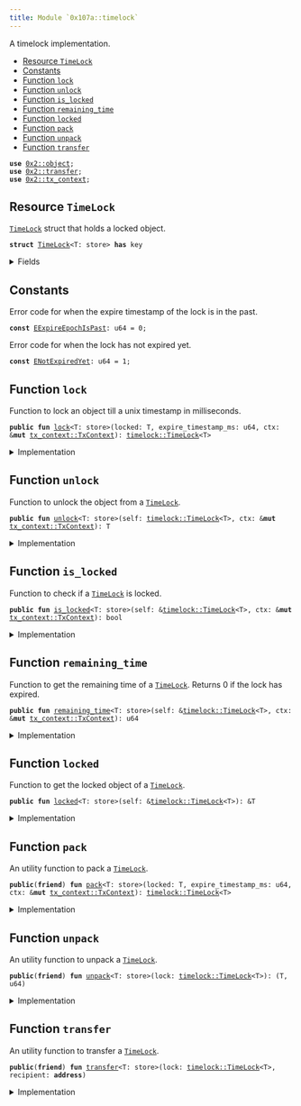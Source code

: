 ```yaml
---
title: Module `0x107a::timelock`
---
```


A timelock implementation.


-  [Resource `TimeLock`](#0x107a_timelock_TimeLock)
-  [Constants](#@Constants_0)
-  [Function `lock`](#0x107a_timelock_lock)
-  [Function `unlock`](#0x107a_timelock_unlock)
-  [Function `is_locked`](#0x107a_timelock_is_locked)
-  [Function `remaining_time`](#0x107a_timelock_remaining_time)
-  [Function `locked`](#0x107a_timelock_locked)
-  [Function `pack`](#0x107a_timelock_pack)
-  [Function `unpack`](#0x107a_timelock_unpack)
-  [Function `transfer`](#0x107a_timelock_transfer)


<pre><code><b>use</b> <a href="../sui-framework/object.md#0x2_object">0x2::object</a>;
<b>use</b> <a href="../sui-framework/transfer.md#0x2_transfer">0x2::transfer</a>;
<b>use</b> <a href="../sui-framework/tx_context.md#0x2_tx_context">0x2::tx_context</a>;
</code></pre>



<a name="0x107a_timelock_TimeLock"></a>

## Resource `TimeLock`

<code><a href="timelock.md#0x107a_timelock_TimeLock">TimeLock</a></code> struct that holds a locked object.


<pre><code><b>struct</b> <a href="timelock.md#0x107a_timelock_TimeLock">TimeLock</a>&lt;T: store&gt; <b>has</b> key
</code></pre>



<details>
<summary>Fields</summary>


<dl>
<dt>
<code>id: <a href="../sui-framework/object.md#0x2_object_UID">object::UID</a></code>
</dt>
<dd>

</dd>
<dt>
<code>locked: T</code>
</dt>
<dd>
 The locked object.
</dd>
<dt>
<code>expire_timestamp_ms: u64</code>
</dt>
<dd>
 This is the epoch time stamp of when the lock expires.
</dd>
</dl>


</details>

<a name="@Constants_0"></a>

## Constants


<a name="0x107a_timelock_EExpireEpochIsPast"></a>

Error code for when the expire timestamp of the lock is in the past.


<pre><code><b>const</b> <a href="timelock.md#0x107a_timelock_EExpireEpochIsPast">EExpireEpochIsPast</a>: u64 = 0;
</code></pre>



<a name="0x107a_timelock_ENotExpiredYet"></a>

Error code for when the lock has not expired yet.


<pre><code><b>const</b> <a href="timelock.md#0x107a_timelock_ENotExpiredYet">ENotExpiredYet</a>: u64 = 1;
</code></pre>



<a name="0x107a_timelock_lock"></a>

## Function `lock`

Function to lock an object till a unix timestamp in milliseconds.


<pre><code><b>public</b> <b>fun</b> <a href="timelock.md#0x107a_timelock_lock">lock</a>&lt;T: store&gt;(locked: T, expire_timestamp_ms: u64, ctx: &<b>mut</b> <a href="../sui-framework/tx_context.md#0x2_tx_context_TxContext">tx_context::TxContext</a>): <a href="timelock.md#0x107a_timelock_TimeLock">timelock::TimeLock</a>&lt;T&gt;
</code></pre>



<details>
<summary>Implementation</summary>


<pre><code><b>public</b> <b>fun</b> <a href="timelock.md#0x107a_timelock_lock">lock</a>&lt;T: store&gt;(locked: T, expire_timestamp_ms: u64, ctx: &<b>mut</b> TxContext): <a href="timelock.md#0x107a_timelock_TimeLock">TimeLock</a>&lt;T&gt; {
    // Get the epoch timestamp.
    <b>let</b> epoch_timestamp_ms = ctx.epoch_timestamp_ms();

    // Check that `expire_timestamp_ms` is valid.
    <b>assert</b>!(expire_timestamp_ms &gt; epoch_timestamp_ms, <a href="timelock.md#0x107a_timelock_EExpireEpochIsPast">EExpireEpochIsPast</a>);

    // Create a <a href="timelock.md#0x107a_timelock">timelock</a>.
    <a href="timelock.md#0x107a_timelock_pack">pack</a>(locked, expire_timestamp_ms, ctx)
}
</code></pre>



</details>

<a name="0x107a_timelock_unlock"></a>

## Function `unlock`

Function to unlock the object from a <code><a href="timelock.md#0x107a_timelock_TimeLock">TimeLock</a></code>.


<pre><code><b>public</b> <b>fun</b> <a href="timelock.md#0x107a_timelock_unlock">unlock</a>&lt;T: store&gt;(self: <a href="timelock.md#0x107a_timelock_TimeLock">timelock::TimeLock</a>&lt;T&gt;, ctx: &<b>mut</b> <a href="../sui-framework/tx_context.md#0x2_tx_context_TxContext">tx_context::TxContext</a>): T
</code></pre>



<details>
<summary>Implementation</summary>


<pre><code><b>public</b> <b>fun</b> <a href="timelock.md#0x107a_timelock_unlock">unlock</a>&lt;T: store&gt;(self: <a href="timelock.md#0x107a_timelock_TimeLock">TimeLock</a>&lt;T&gt;, ctx: &<b>mut</b> TxContext): T {
    // Unpack the <a href="timelock.md#0x107a_timelock">timelock</a>.
    <b>let</b> (locked, expire_timestamp_ms) = <a href="timelock.md#0x107a_timelock_unpack">unpack</a>(self);

    // Check <b>if</b> the lock <b>has</b> expired.
    <b>assert</b>!(expire_timestamp_ms &lt;= ctx.epoch_timestamp_ms(), <a href="timelock.md#0x107a_timelock_ENotExpiredYet">ENotExpiredYet</a>);

    locked
}
</code></pre>



</details>

<a name="0x107a_timelock_is_locked"></a>

## Function `is_locked`

Function to check if a <code><a href="timelock.md#0x107a_timelock_TimeLock">TimeLock</a></code> is locked.


<pre><code><b>public</b> <b>fun</b> <a href="timelock.md#0x107a_timelock_is_locked">is_locked</a>&lt;T: store&gt;(self: &<a href="timelock.md#0x107a_timelock_TimeLock">timelock::TimeLock</a>&lt;T&gt;, ctx: &<b>mut</b> <a href="../sui-framework/tx_context.md#0x2_tx_context_TxContext">tx_context::TxContext</a>): bool
</code></pre>



<details>
<summary>Implementation</summary>


<pre><code><b>public</b> <b>fun</b> <a href="timelock.md#0x107a_timelock_is_locked">is_locked</a>&lt;T: store&gt;(self: &<a href="timelock.md#0x107a_timelock_TimeLock">TimeLock</a>&lt;T&gt;, ctx: &<b>mut</b> TxContext): bool {
    self.<a href="timelock.md#0x107a_timelock_remaining_time">remaining_time</a>(ctx) &gt; 0
}
</code></pre>



</details>

<a name="0x107a_timelock_remaining_time"></a>

## Function `remaining_time`

Function to get the remaining time of a <code><a href="timelock.md#0x107a_timelock_TimeLock">TimeLock</a></code>.
Returns 0 if the lock has expired.


<pre><code><b>public</b> <b>fun</b> <a href="timelock.md#0x107a_timelock_remaining_time">remaining_time</a>&lt;T: store&gt;(self: &<a href="timelock.md#0x107a_timelock_TimeLock">timelock::TimeLock</a>&lt;T&gt;, ctx: &<b>mut</b> <a href="../sui-framework/tx_context.md#0x2_tx_context_TxContext">tx_context::TxContext</a>): u64
</code></pre>



<details>
<summary>Implementation</summary>


<pre><code><b>public</b> <b>fun</b> <a href="timelock.md#0x107a_timelock_remaining_time">remaining_time</a>&lt;T: store&gt;(self: &<a href="timelock.md#0x107a_timelock_TimeLock">TimeLock</a>&lt;T&gt;, ctx: &<b>mut</b> TxContext): u64 {
    // Get the epoch timestamp.
    <b>let</b> current_timestamp_ms = ctx.epoch_timestamp_ms();

    // Check <b>if</b> the lock <b>has</b> expired.
    <b>if</b> (self.expire_timestamp_ms &lt; current_timestamp_ms) {
        <b>return</b> 0
    };

    // Calculate the remaining time.
    self.expire_timestamp_ms - current_timestamp_ms
}
</code></pre>



</details>

<a name="0x107a_timelock_locked"></a>

## Function `locked`

Function to get the locked object of a <code><a href="timelock.md#0x107a_timelock_TimeLock">TimeLock</a></code>.


<pre><code><b>public</b> <b>fun</b> <a href="timelock.md#0x107a_timelock_locked">locked</a>&lt;T: store&gt;(self: &<a href="timelock.md#0x107a_timelock_TimeLock">timelock::TimeLock</a>&lt;T&gt;): &T
</code></pre>



<details>
<summary>Implementation</summary>


<pre><code><b>public</b> <b>fun</b> <a href="timelock.md#0x107a_timelock_locked">locked</a>&lt;T: store&gt;(self: &<a href="timelock.md#0x107a_timelock_TimeLock">TimeLock</a>&lt;T&gt;): &T {
    &self.locked
}
</code></pre>



</details>

<a name="0x107a_timelock_pack"></a>

## Function `pack`

An utility function to pack a <code><a href="timelock.md#0x107a_timelock_TimeLock">TimeLock</a></code>.


<pre><code><b>public</b>(<b>friend</b>) <b>fun</b> <a href="timelock.md#0x107a_timelock_pack">pack</a>&lt;T: store&gt;(locked: T, expire_timestamp_ms: u64, ctx: &<b>mut</b> <a href="../sui-framework/tx_context.md#0x2_tx_context_TxContext">tx_context::TxContext</a>): <a href="timelock.md#0x107a_timelock_TimeLock">timelock::TimeLock</a>&lt;T&gt;
</code></pre>



<details>
<summary>Implementation</summary>


<pre><code><b>public</b>(<a href="../sui-framework/package.md#0x2_package">package</a>) <b>fun</b> <a href="timelock.md#0x107a_timelock_pack">pack</a>&lt;T: store&gt;(locked: T, expire_timestamp_ms: u64, ctx: &<b>mut</b> TxContext): <a href="timelock.md#0x107a_timelock_TimeLock">TimeLock</a>&lt;T&gt; {
    // Create a <a href="timelock.md#0x107a_timelock">timelock</a>.
    <a href="timelock.md#0x107a_timelock_TimeLock">TimeLock</a> {
        id: <a href="../sui-framework/object.md#0x2_object_new">object::new</a>(ctx),
        locked,
        expire_timestamp_ms
    }
}
</code></pre>



</details>

<a name="0x107a_timelock_unpack"></a>

## Function `unpack`

An utility function to unpack a <code><a href="timelock.md#0x107a_timelock_TimeLock">TimeLock</a></code>.


<pre><code><b>public</b>(<b>friend</b>) <b>fun</b> <a href="timelock.md#0x107a_timelock_unpack">unpack</a>&lt;T: store&gt;(lock: <a href="timelock.md#0x107a_timelock_TimeLock">timelock::TimeLock</a>&lt;T&gt;): (T, u64)
</code></pre>



<details>
<summary>Implementation</summary>


<pre><code><b>public</b>(<a href="../sui-framework/package.md#0x2_package">package</a>) <b>fun</b> <a href="timelock.md#0x107a_timelock_unpack">unpack</a>&lt;T: store&gt;(lock: <a href="timelock.md#0x107a_timelock_TimeLock">TimeLock</a>&lt;T&gt;): (T, u64) {
    // Unpack the <a href="timelock.md#0x107a_timelock">timelock</a>.
    <b>let</b> <a href="timelock.md#0x107a_timelock_TimeLock">TimeLock</a> {
        id,
        locked,
        expire_timestamp_ms
    } = lock;

    // Delete the <a href="timelock.md#0x107a_timelock">timelock</a>.
    <a href="../sui-framework/object.md#0x2_object_delete">object::delete</a>(id);

    (locked, expire_timestamp_ms)
}
</code></pre>



</details>

<a name="0x107a_timelock_transfer"></a>

## Function `transfer`

An utility function to transfer a <code><a href="timelock.md#0x107a_timelock_TimeLock">TimeLock</a></code>.


<pre><code><b>public</b>(<b>friend</b>) <b>fun</b> <a href="../sui-framework/transfer.md#0x2_transfer">transfer</a>&lt;T: store&gt;(lock: <a href="timelock.md#0x107a_timelock_TimeLock">timelock::TimeLock</a>&lt;T&gt;, recipient: <b>address</b>)
</code></pre>



<details>
<summary>Implementation</summary>


<pre><code><b>public</b>(<a href="../sui-framework/package.md#0x2_package">package</a>) <b>fun</b> <a href="../sui-framework/transfer.md#0x2_transfer">transfer</a>&lt;T: store&gt;(lock: <a href="timelock.md#0x107a_timelock_TimeLock">TimeLock</a>&lt;T&gt;, recipient: <b>address</b>) {
    <a href="../sui-framework/transfer.md#0x2_transfer_transfer">transfer::transfer</a>(lock, recipient);
}
</code></pre>



</details>
